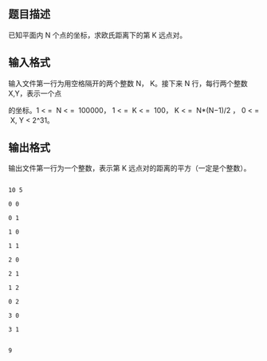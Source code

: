 ## 题目描述

<p>已知平面内 N 个点的坐标，求欧氏距离下的第 K 远点对。</p>
<div></div>

## 输入格式

<div>
 输入文件第一行为用空格隔开的两个整数 N， K。接下来 N 行，每行两个整数 X,Y，表示一个点
</div>
<div>
 的坐标。1 < =  N < =  100000， 1 < =  K < =  100， K < =  N*(N−1)/2 ， 0 < =  X, Y < 2^31。
</div>
<div></div>

## 输出格式

<p>输出文件第一行为一个整数，表示第 K 远点对的距离的平方（一定是个整数）。</p>
<div></div>

```input1
10 5
0 0
0 1
1 0
1 1
2 0
2 1
1 2
0 2
3 0
3 1
```
```output1
9
```
